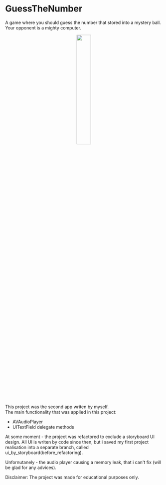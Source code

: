 # GuessTheNumber
A game where you should guess the number that stored into a mystery ball. Your opponent is a mighty computer.

<p align="center">
<img src="https://user-images.githubusercontent.com/82824022/209808649-24a54dc6-52b1-4ba0-9fc1-1d11fba9531a.PNG" width=30% height=30%>
</p>

This project was the second app writen by myself.\
The main functionality that was applied in this project:
- AVAudioPlayer
- UITextField delegate methods

At some moment - the project was refactored to exclude a storyboard UI design. All UI is writen by code since then, but i saved my first project realisation into a separate branch, called ui_by_storyboard(before_refactoring).

Unfornutanely - the audio player causing a memory leak, that i can't fix (will be glad for any advices).

Disclaimer:
The project was made for educational purposes only.

